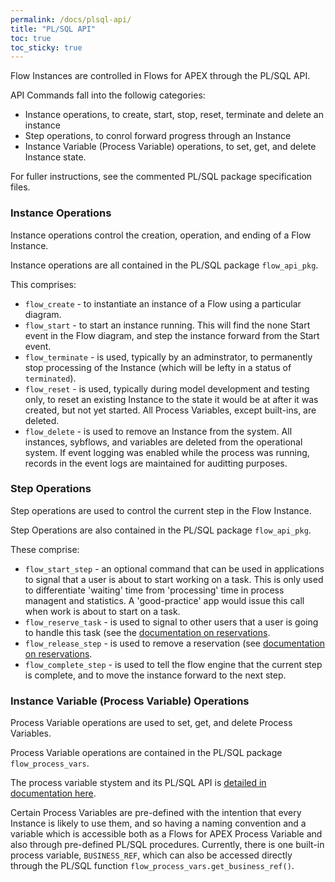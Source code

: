 ```yaml
---
permalink: /docs/plsql-api/
title: "PL/SQL API"
toc: true
toc_sticky: true
---
```

Flow Instances are controlled in Flows for APEX through the PL/SQL API.

API Commands fall into the followig categories:

- Instance operations, to create, start, stop, reset, terminate and delete an instance
- Step operations, to conrol forward progress through an Instance
- Instance Variable (Process Variable) operations, to set, get, and delete Instance state.

For fuller instructions, see the commented PL/SQL package specification files.

### Instance Operations

Instance operations control the creation, operation, and ending of a Flow Instance.

Instance operations are all contained in the PL/SQL package `flow_api_pkg`.

This comprises:

- `flow_create` - to instantiate an instance of a Flow using a particular diagram.
- `flow_start` - to start an instance running.  This will find the none Start event in the Flow diagram, and step the instance forward from the Start event.
- `flow_terminate` - is used, typically by an adminstrator, to permanently stop processing of the Instance (which will be lefty in a status of `terminated`).
- `flow_reset` - is used, typically during model development and testing only, to reset an existing Instance to the state it would be at after it was created, but not yet started.  All Process Variables, except built-ins, are deleted.
- `flow_delete` - is used to remove an Instance from the system.  All instances, sybflows, and variables are deleted from the operational system.  If event logging was enabled while the process was running, records in the event logs are maintained for auditting purposes.

### Step Operations

Step operations are used to control the current step in the Flow Instance.

Step Operations are also contained in the PL/SQL package `flow_api_pkg`.

These comprise:

- `flow_start_step` - an optional command that can be used in applications to signal that a user is about to start working on a task.  This is only used to differentiate 'waiting' time from 'processing' time in process managent and statistics.  A 'good-practice' app would issue this call when work is about to start on a task.
- `flow_reserve_task` - is used to signal to other users that a user is going to handle this task (see the [documentation on reservations](reservations.md).
- `flow_release_step` - is used to remove a reservation (see [documentation on reservations](reservations.md).
- `flow_complete_step` - is used to tell the flow engine that the current step is complete, and to move the instance forward to the next step.

### Instance Variable (Process Variable) Operations

Process Variable operations are used to set, get, and delete Process Variables.

Process Variable operations are contained in the PL/SQL package `flow_process_vars`.

The process variable stystem and its PL/SQL API is [detailed in documentation here](ProcessVariables.md).

Certain Process Variables are pre-defined with the intention that every Instance is likely to use them, and so having a naming convention and a variable which is accessible both as a Flows for APEX Process Variable and also through pre-defined PL/SQL procedures.  Currently, there is one built-in process variable, `BUSINESS_REF`, which can also be accessed directly through the PL/SQL function `flow_process_vars.get_business_ref()`.
